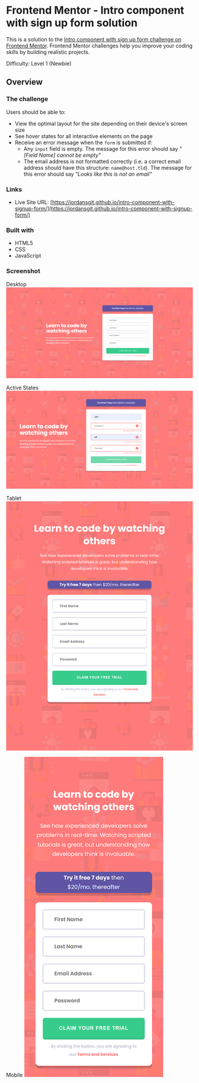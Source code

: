 # Frontend Mentor - Intro component with sign up form solution

This is a solution to the [Intro component with sign up form challenge on Frontend Mentor](https://www.frontendmentor.io/challenges/intro-component-with-signup-form-5cf91bd49edda32581d28fd1). Frontend Mentor challenges help you improve your coding skills by building realistic projects. 

Difficulty: Level 1 (Newbie)

## Overview

### The challenge

Users should be able to:

- View the optimal layout for the site depending on their device's screen size
- See hover states for all interactive elements on the page
- Receive an error message when the `form` is submitted if:
  - Any `input` field is empty. The message for this error should say *"[Field Name] cannot be empty"*
  - The email address is not formatted correctly (i.e. a correct email address should have this structure: `name@host.tld`). The message for this error should say *"Looks like this is not an email"*

### Links

- Live Site URL: [https://jordansgit.github.io/intro-component-with-signup-form/](https://jordansgit.github.io/intro-component-with-signup-form/)

### Built with

- HTML5 
- CSS 
- JavaScript 

### Screenshot

Desktop 
![Desktop Screenshot](./screenshots/desktop-screenshot.png)

Active States
![Desktop - Active States](./screenshots/desktop-active-screenshot.png)

Tablet
![Tablet Screenshot](./screenshots/tablet-screenshot.png)

Mobile
![Mobile Screenshot](./screenshots/mobile-screenshot.png)



